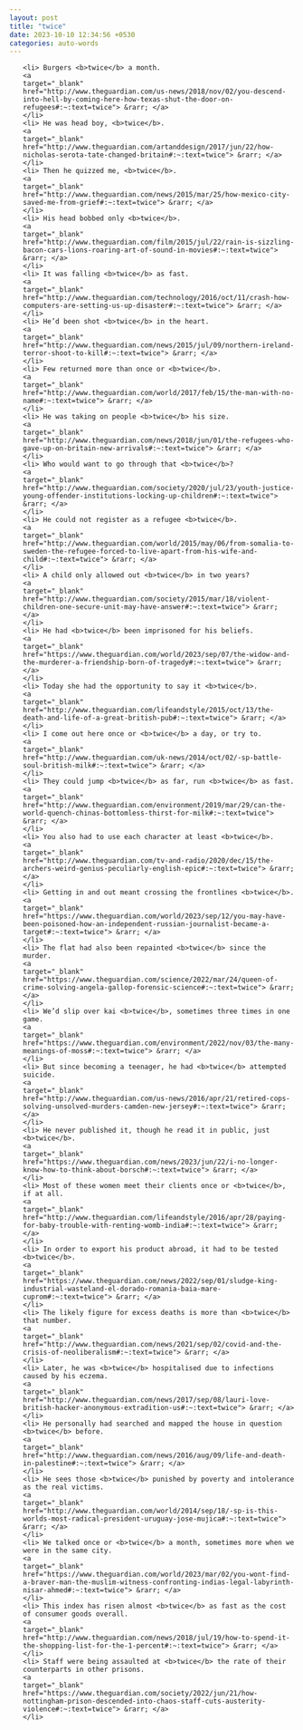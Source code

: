```yaml
---
layout: post
title: "twice"
date: 2023-10-10 12:34:56 +0530
categories: auto-words
---
```

<ol>

    <li> Burgers <b>twice</b> a month.
    <a 
    target="_blank" 
    href="http://www.theguardian.com/us-news/2018/nov/02/you-descend-into-hell-by-coming-here-how-texas-shut-the-door-on-refugees#:~:text=twice"> &rarr; </a>
    </li>
    <li> He was head boy, <b>twice</b>.
    <a 
    target="_blank" 
    href="http://www.theguardian.com/artanddesign/2017/jun/22/how-nicholas-serota-tate-changed-britain#:~:text=twice"> &rarr; </a>
    </li>
    <li> Then he quizzed me, <b>twice</b>.
    <a 
    target="_blank" 
    href="http://www.theguardian.com/news/2015/mar/25/how-mexico-city-saved-me-from-grief#:~:text=twice"> &rarr; </a>
    </li>
    <li> His head bobbed only <b>twice</b>.
    <a 
    target="_blank" 
    href="http://www.theguardian.com/film/2015/jul/22/rain-is-sizzling-bacon-cars-lions-roaring-art-of-sound-in-movies#:~:text=twice"> &rarr; </a>
    </li>
    <li> It was falling <b>twice</b> as fast.
    <a 
    target="_blank" 
    href="http://www.theguardian.com/technology/2016/oct/11/crash-how-computers-are-setting-us-up-disaster#:~:text=twice"> &rarr; </a>
    </li>
    <li> He’d been shot <b>twice</b> in the heart.
    <a 
    target="_blank" 
    href="http://www.theguardian.com/news/2015/jul/09/northern-ireland-terror-shoot-to-kill#:~:text=twice"> &rarr; </a>
    </li>
    <li> Few returned more than once or <b>twice</b>.
    <a 
    target="_blank" 
    href="http://www.theguardian.com/world/2017/feb/15/the-man-with-no-name#:~:text=twice"> &rarr; </a>
    </li>
    <li> He was taking on people <b>twice</b> his size.
    <a 
    target="_blank" 
    href="http://www.theguardian.com/news/2018/jun/01/the-refugees-who-gave-up-on-britain-new-arrivals#:~:text=twice"> &rarr; </a>
    </li>
    <li> Who would want to go through that <b>twice</b>?
    <a 
    target="_blank" 
    href="http://www.theguardian.com/society/2020/jul/23/youth-justice-young-offender-institutions-locking-up-children#:~:text=twice"> &rarr; </a>
    </li>
    <li> He could not register as a refugee <b>twice</b>.
    <a 
    target="_blank" 
    href="http://www.theguardian.com/world/2015/may/06/from-somalia-to-sweden-the-refugee-forced-to-live-apart-from-his-wife-and-child#:~:text=twice"> &rarr; </a>
    </li>
    <li> A child only allowed out <b>twice</b> in two years?
    <a 
    target="_blank" 
    href="http://www.theguardian.com/society/2015/mar/18/violent-children-one-secure-unit-may-have-answer#:~:text=twice"> &rarr; </a>
    </li>
    <li> He had <b>twice</b> been imprisoned for his beliefs.
    <a 
    target="_blank" 
    href="https://www.theguardian.com/world/2023/sep/07/the-widow-and-the-murderer-a-friendship-born-of-tragedy#:~:text=twice"> &rarr; </a>
    </li>
    <li> Today she had the opportunity to say it <b>twice</b>.
    <a 
    target="_blank" 
    href="http://www.theguardian.com/lifeandstyle/2015/oct/13/the-death-and-life-of-a-great-british-pub#:~:text=twice"> &rarr; </a>
    </li>
    <li> I come out here once or <b>twice</b> a day, or try to.
    <a 
    target="_blank" 
    href="http://www.theguardian.com/uk-news/2014/oct/02/-sp-battle-soul-british-milk#:~:text=twice"> &rarr; </a>
    </li>
    <li> They could jump <b>twice</b> as far, run <b>twice</b> as fast.
    <a 
    target="_blank" 
    href="http://www.theguardian.com/environment/2019/mar/29/can-the-world-quench-chinas-bottomless-thirst-for-milk#:~:text=twice"> &rarr; </a>
    </li>
    <li> You also had to use each character at least <b>twice</b>.
    <a 
    target="_blank" 
    href="http://www.theguardian.com/tv-and-radio/2020/dec/15/the-archers-weird-genius-peculiarly-english-epic#:~:text=twice"> &rarr; </a>
    </li>
    <li> Getting in and out meant crossing the frontlines <b>twice</b>.
    <a 
    target="_blank" 
    href="https://www.theguardian.com/world/2023/sep/12/you-may-have-been-poisoned-how-an-independent-russian-journalist-became-a-target#:~:text=twice"> &rarr; </a>
    </li>
    <li> The flat had also been repainted <b>twice</b> since the murder.
    <a 
    target="_blank" 
    href="https://www.theguardian.com/science/2022/mar/24/queen-of-crime-solving-angela-gallop-forensic-science#:~:text=twice"> &rarr; </a>
    </li>
    <li> We’d slip over kai <b>twice</b>, sometimes three times in one game.
    <a 
    target="_blank" 
    href="https://www.theguardian.com/environment/2022/nov/03/the-many-meanings-of-moss#:~:text=twice"> &rarr; </a>
    </li>
    <li> But since becoming a teenager, he had <b>twice</b> attempted suicide.
    <a 
    target="_blank" 
    href="http://www.theguardian.com/us-news/2016/apr/21/retired-cops-solving-unsolved-murders-camden-new-jersey#:~:text=twice"> &rarr; </a>
    </li>
    <li> He never published it, though he read it in public, just <b>twice</b>.
    <a 
    target="_blank" 
    href="https://www.theguardian.com/news/2023/jun/22/i-no-longer-know-how-to-think-about-borsch#:~:text=twice"> &rarr; </a>
    </li>
    <li> Most of these women meet their clients once or <b>twice</b>, if at all.
    <a 
    target="_blank" 
    href="http://www.theguardian.com/lifeandstyle/2016/apr/28/paying-for-baby-trouble-with-renting-womb-india#:~:text=twice"> &rarr; </a>
    </li>
    <li> In order to export his product abroad, it had to be tested <b>twice</b>.
    <a 
    target="_blank" 
    href="https://www.theguardian.com/news/2022/sep/01/sludge-king-industrial-wasteland-el-dorado-romania-baia-mare-cuprom#:~:text=twice"> &rarr; </a>
    </li>
    <li> The likely figure for excess deaths is more than <b>twice</b> that number.
    <a 
    target="_blank" 
    href="http://www.theguardian.com/news/2021/sep/02/covid-and-the-crisis-of-neoliberalism#:~:text=twice"> &rarr; </a>
    </li>
    <li> Later, he was <b>twice</b> hospitalised due to infections caused by his eczema.
    <a 
    target="_blank" 
    href="http://www.theguardian.com/news/2017/sep/08/lauri-love-british-hacker-anonymous-extradition-us#:~:text=twice"> &rarr; </a>
    </li>
    <li> He personally had searched and mapped the house in question <b>twice</b> before.
    <a 
    target="_blank" 
    href="http://www.theguardian.com/news/2016/aug/09/life-and-death-in-palestine#:~:text=twice"> &rarr; </a>
    </li>
    <li> He sees those <b>twice</b> punished by poverty and intolerance as the real victims.
    <a 
    target="_blank" 
    href="http://www.theguardian.com/world/2014/sep/18/-sp-is-this-worlds-most-radical-president-uruguay-jose-mujica#:~:text=twice"> &rarr; </a>
    </li>
    <li> We talked once or <b>twice</b> a month, sometimes more when we were in the same city.
    <a 
    target="_blank" 
    href="https://www.theguardian.com/world/2023/mar/02/you-wont-find-a-braver-man-the-muslim-witness-confronting-indias-legal-labyrinth-nisar-ahmed#:~:text=twice"> &rarr; </a>
    </li>
    <li> This index has risen almost <b>twice</b> as fast as the cost of consumer goods overall.
    <a 
    target="_blank" 
    href="http://www.theguardian.com/news/2018/jul/19/how-to-spend-it-the-shopping-list-for-the-1-percent#:~:text=twice"> &rarr; </a>
    </li>
    <li> Staff were being assaulted at <b>twice</b> the rate of their counterparts in other prisons.
    <a 
    target="_blank" 
    href="https://www.theguardian.com/society/2022/jun/21/how-nottingham-prison-descended-into-chaos-staff-cuts-austerity-violence#:~:text=twice"> &rarr; </a>
    </li>